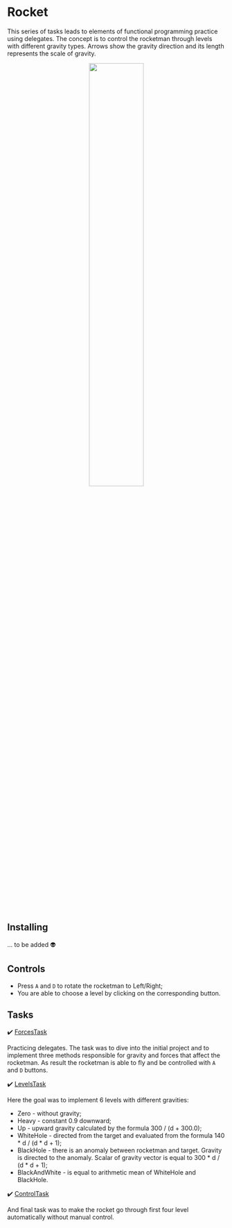 # Rocket
This series of tasks leads to elements of functional programming practice using delegates.
The concept is to control the rocketman through levels with different gravity types. Arrows show the gravity direction and its length represents the scale of gravity.

<div align="center" >
  <img width="50%" src="https://raw.githubusercontent.com/ruPauk/c-sharp-projects/ulearn.me_practice/main/rocket/Rocketman.gif">
</div>

## Installing

... to be added :alien:

## Controls

* Press `A` and `D` to rotate the rocketman to Left/Right;
* You are able to choose a level by clicking on the corresponding button.


## Tasks

:heavy_check_mark: [ForcesTask](https://ulearn.me/course/basicprogramming2/Praktika_Lyambdy_i_delegaty__bd74c462-3495-4ddf-9bbf-1e0db847d071)

Practicing delegates. The task was to dive into the initial project and to implement three methods responsible for gravity and forces that affect the rocketman. As result the rocketman is able to fly and be controlled with `A` and `D` buttons.

:heavy_check_mark: [LevelsTask](https://ulearn.me/course/basicprogramming2/Praktika_Urovni__f9e8c237-cf28-4839-b9eb-d5b18003fc7d)

Here the goal was to implement 6 levels with different gravities:
- Zero - without gravity;
- Heavy - constant 0.9 downward;
- Up - upward gravity calculated by the formula 300 / (d + 300.0);
- WhiteHole - directed from the target and evaluated from the formula 140 * d / (d * d + 1);
- BlackHole - there is an anomaly between rocketman and target. Gravity is directed to the anomaly. Scalar of gravity vector is equal to 300 * d / (d * d + 1);
- BlackAndWhite - is equal to arithmetic mean of WhiteHole and BlackHole.

:heavy_check_mark: [ControlTask](https://ulearn.me/course/basicprogramming2/Praktika_Upravlenie__71eef94d-7f70-4bad-9606-3c8a3e903b30)

And final task was to make the rocket go through first four level automatically without manual control.